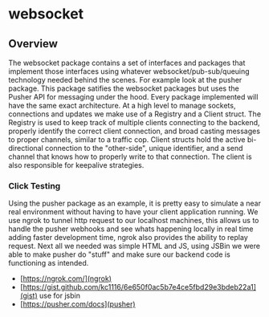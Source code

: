 # websocket

## Overview

The websocket package contains a set of interfaces and packages that implement those interfaces using whatever websocket/pub-sub/queuing technology
needed behind the scenes. For example look at the pusher package. This package satifies the websocket packages but uses the Pusher API for messaging under the hood. Every package implemented will have the same exact architecture. At a high level to manage sockets, connections and updates we make use of a Registry and a Client struct. The Registry is used to keep track of multiple clients connecting to the backend, properly identify the correct client connection, and broad casting messages to proper channels, similar to a traffic cop. Client structs hold the active bi-directional connection to the "other-side", unique identifier, and a send channel that knows how to properly write to that connection. The client is also responsible for keepalive strategies.

### Click Testing

Using the pusher package as an example, it is pretty easy to simulate a near real environment without having to have your client application running. We use ngrok to tunnel http request to our localhost machines, this allows us to handle the pusher webhooks and see whats happening locally in real time adding faster development time, ngrok also provides the ability to replay request. Next all we needed was simple HTML and JS, using JSBin we were able to make pusher do "stuff" and make sure our backend code is functioning as intended.

- [https://ngrok.com/](ngrok)
- [https://gist.github.com/kc1116/6e650f0ac5b7e4ce5fbd29e3bdeb22a1](gist) use for jsbin
- [https://pusher.com/docs](pusher)